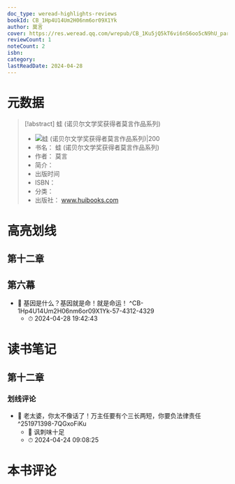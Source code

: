 ```yaml
---
doc_type: weread-highlights-reviews
bookId: CB_1Hp4U14Um2H06nm6or09X1Yk
author: 莫言
cover: https://res.weread.qq.com/wrepub/CB_1Ku5jQ5kT6vi6nS6oo5cN9hU_parsecover
reviewCount: 1
noteCount: 2
isbn: 
category: 
lastReadDate: 2024-04-28
---
```

# 元数据
> [!abstract] 蛙 (诺贝尔文学奖获得者莫言作品系列)
> - ![ 蛙 (诺贝尔文学奖获得者莫言作品系列)|200](https://res.weread.qq.com/wrepub/CB_1Ku5jQ5kT6vi6nS6oo5cN9hU_parsecover)
> - 书名： 蛙 (诺贝尔文学奖获得者莫言作品系列)
> - 作者： 莫言
> - 简介： 
> - 出版时间 
> - ISBN： 
> - 分类： 
> - 出版社： www.huibooks.com


# 高亮划线

## 第十二章

 
## 第六幕


- 📌 基因是什么？基因就是命！就是命运！ ^CB-1Hp4U14Um2H06nm6or09X1Yk-57-4312-4329
    - ⏱ 2024-04-28 19:42:43 
# 读书笔记

## 第十二章

### 划线评论
- 📌 老太婆，你太不像话了！万主任要有个三长两短，你要负法律责任  ^251971398-7QGxoFiKu
    - 💭 讽刺味十足
    - ⏱ 2024-04-24 09:08:25
   
# 本书评论
